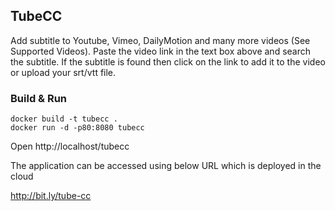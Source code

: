 ## TubeCC

Add subtitle to Youtube, Vimeo, DailyMotion and many more videos (See Supported Videos). Paste the video link in the text box above and search the subtitle. If the subtitle is found then click on the link to add it to the video or upload your srt/vtt file.

### Build & Run
```
docker build -t tubecc .
docker run -d -p80:8080 tubecc
```
Open http://localhost/tubecc

The application can be accessed using below URL which is deployed in the cloud

http://bit.ly/tube-cc  
